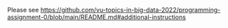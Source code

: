Please see https://github.com/vu-topics-in-big-data-2022/programming-assignment-0/blob/main/README.md#additional-instructions
